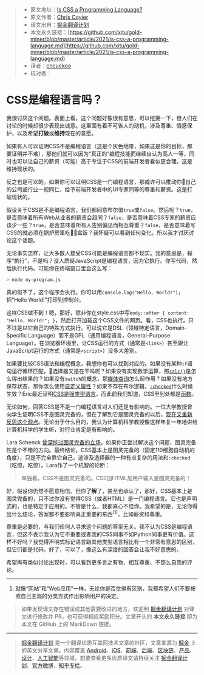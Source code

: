 > * 原文地址：[Is CSS a Programming Language?](https://css-tricks.com/is-css-a-programming-language/)
> * 原文作者：[Chris Coyier](https://css-tricks.com/author/chriscoyier/)
> * 译文出自：[掘金翻译计划](https://github.com/xitu/gold-miner)
> * 本文永久链接：[https://github.com/xitu/gold-miner/blob/master/article/2021/is-css-a-programming-language.md](https://github.com/xitu/gold-miner/blob/master/article/2021/is-css-a-programming-language.md)
> * 译者：[cncuckoo](https://github.com/cncuckoo)
> * 校对者：

# CSS是编程语言吗？

我很讨厌这个问题。表面上看，这个问题好像很有意思，可以挖掘一下，但人们在讨论的时候却很少表现出诚意。这里面有着不可告人的动机，涉及尊重、情感保护，以及希望**打破**或**维持**现在的意愿。

如果有人可以证明CSS不是编程语言（这是个灰色地带，如果这是你的目标，那要证明并不难），那他们就可以因为“真正的”编程技能而继续自认为高人一等，同时也可以让自己的薪资（可能）高于专注于CSS的前端开发者看似更合理。这是维持现状的。

反之也是可以的。如果你可以证明CSS是一门编程语言，那或许可以推动你自己的公司或行业一视同仁，给予前端开发者中的UI专家同等的尊重和薪资。这是打破现状的。

假设关于CSS是不是编程语言，我们都同意布尔值`true`或`false`。然后呢？`true`，是否意味着所有Web从业者的薪资会趋同？`false`，是否意味着CSS专家的薪资应该少一些？`true`，是否意味着所有人告别偏见而相互尊重？`false`，是否意味着写CSS的就必须在锅炉房里吃盒饭？我怀疑可以看到任何变化，所以我才讨厌讨论这个话题。

无论事实怎样，让大多数人接受CSS可能是编程语言都不现实。我的意思是，程序“执行”，不是吗？没人质疑JavaScript是编程语言，因为它执行。你写代码，然后执行代码。可能你在终端窗口里会这么写：

```bash
> node my-program.js
```

真的假不了，这个程序会执行。你可以用`console.log("Hello, World!");`把“Hello World!”打印到控制台。

这样CSS做不到！嗯，那好，除非你在style.css中写`body::after { content: "Hello, World!"; }`，然后打开加载这个CSS文件的网页。看，CSS也执行。只不过是以它自己的特殊方式执行。可以说它是DSL（领域特定语言，Domain-Specific Language）而不是GPL（通用编程语言，General-Purpose Language）。在浏览器环境里，让CSS运行的方式（通常是`<link>`）甚至跟让JavaScript运行的方式（通常是`<script>`）没多大差别。

如果要比较CSS语法和编程概念，我想你也可以找到对应的。如果没有某种`if`语句运行循环匹配，选择器又是在干吗呢？如果没有实现数学运算，那[`calc()`](https://css-tricks.com/a-complete-guide-to-calc-in-css/)是怎么得出结果的？如果没有`switch`的概念，那[媒体查询](https://css-tricks.com/a-complete-guide-to-css-media-queries/)怎么起作用？如果没有地方保存状态，那你怎么使用[自定义属性](https://css-tricks.com/a-complete-guide-to-custom-properties/)？如果不存在布尔逻辑，[`:checked`](https://css-tricks.com/almanac/selectors/c/checked/)什么时候生效？Eric最近证明[CSS是强类型语言](https://css-tricks.com/css-is-a-strongly-typed-language/)，而此前我们知道，CSS里到处都是[函数](https://css-tricks.com/complete-guide-to-css-functions/)。

无论如何，回答CSS是不是一门编程语言对人们还是有影响的。一位大学教授曾向学生证明CSS不是图灵完备的，但在了解到它是图灵完备的以后，[现在又重新反思这个观点](https://lemire.me/blog/2011/03/08/breaking-news-htmlcss-is-turing-complete/)。无论出于什么目的，我认为计算机科学教授像这样年复一年地讲给计算机科学的学生听，对行业肯定是有影响的。

Lara Schenck [曾深挖过图灵完备的立场](https://notlaura.com/is-css-turing-complete/)。如果你正尝试解决这个问题，图灵完备性是个不错的方向。最终结论，CSS基本上是图灵完备的（固定110细胞自动机的角度），只是不完全靠它自己。这涉及选择器的一种有点复杂的用法和`:checked`（吃惊，吃惊）。Lara作了一个机智的论断：

> 单独看，CSS不是图灵完备的。CSS加HTML加用户输入是图灵完备的！

好，假设你仍然不愿意相信。但你**了解**了，甚至也承认了，那好，CSS基本上是图灵完备的，只不过你没有觉得CSS（或者HTML）是一门编程语言。它也是声明式的，也是特定于应用的。不管是什么，我都真心不怪你。我希望的是，无论你得出什么结论，答案都不要影响真正重要的东西<sup>[1]</sup>，比如薪资和尊重。

尊重是必要的，与我们任何人寻求这个问题的答案无关。我不认为CSS是编程语言，但这不表示我认为它不重要或者我的CSS同事不如Python同事更有价值。这样不好吗？我觉得声明式标记语言跟其他类型语言相比有一个非常有意思的区别，但它们都是代码。好了，可以了，像这么有深度的回答会让我不好意思的。

希望再有类似讨论出现时，可以看到更多言之有物、相互尊重、不那么自我的评论。

- - -
1. 就像“网站”和“Web应用”一样。无论你是否觉得有区别，我都希望人们不要按照自己主观的分类方式作出影响用户的决定。

> 如果发现译文存在错误或其他需要改进的地方，欢迎到 [掘金翻译计划](https://github.com/xitu/gold-miner) 对译文进行修改并 PR，也可获得相应奖励积分。文章开头的 **本文永久链接** 即为本文在 GitHub 上的 MarkDown 链接。

---

> [掘金翻译计划](https://github.com/xitu/gold-miner) 是一个翻译优质互联网技术文章的社区，文章来源为 [掘金](https://juejin.im) 上的英文分享文章。内容覆盖 [Android](https://github.com/xitu/gold-miner#android)、[iOS](https://github.com/xitu/gold-miner#ios)、[前端](https://github.com/xitu/gold-miner#前端)、[后端](https://github.com/xitu/gold-miner#后端)、[区块链](https://github.com/xitu/gold-miner#区块链)、[产品](https://github.com/xitu/gold-miner#产品)、[设计](https://github.com/xitu/gold-miner#设计)、[人工智能](https://github.com/xitu/gold-miner#人工智能)等领域，想要查看更多优质译文请持续关注 [掘金翻译计划](https://github.com/xitu/gold-miner)、[官方微博](http://weibo.com/juejinfanyi)、[知乎专栏](https://zhuanlan.zhihu.com/juejinfanyi)。
